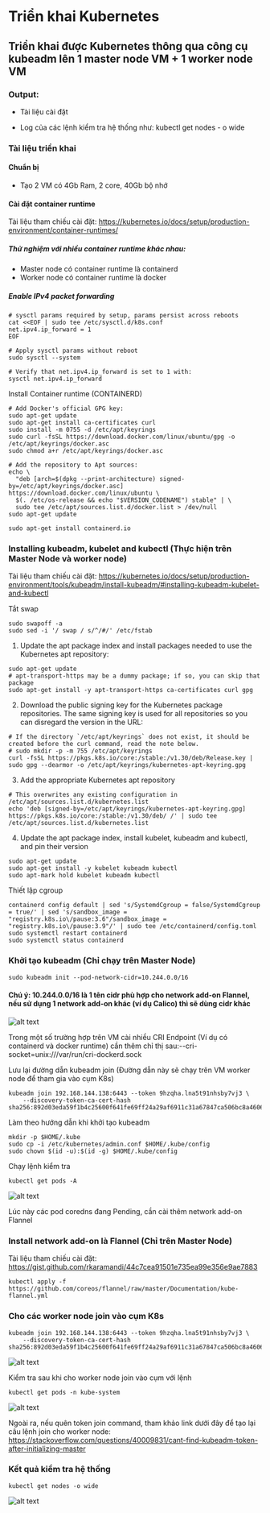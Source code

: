 # Triển khai Kubernetes

## Triển khai được Kubernetes thông qua công cụ kubeadm lên 1 master node VM + 1 worker node VM
### Output:

- Tài liệu cài đặt

- Log của các lệnh kiểm tra hệ thống như: kubectl get nodes - o wide

### Tài liệu triển khai
#### Chuẩn bị
- Tạo 2 VM có 4Gb Ram, 2 core, 40Gb bộ nhớ

#### Cài đặt container runtime
Tài liệu tham chiếu cài đặt: https://kubernetes.io/docs/setup/production-environment/container-runtimes/

##### Thử nghiệm với nhiều container runtime khác nhau:
- Master node có container runtime là containerd
- Worker node có container runtime là docker

##### Enable IPv4 packet forwarding
```
# sysctl params required by setup, params persist across reboots
cat <<EOF | sudo tee /etc/sysctl.d/k8s.conf
net.ipv4.ip_forward = 1
EOF

# Apply sysctl params without reboot
sudo sysctl --system

# Verify that net.ipv4.ip_forward is set to 1 with:
sysctl net.ipv4.ip_forward
```
Install Container runtime (CONTAINERD)
```
# Add Docker's official GPG key:
sudo apt-get update
sudo apt-get install ca-certificates curl
sudo install -m 0755 -d /etc/apt/keyrings
sudo curl -fsSL https://download.docker.com/linux/ubuntu/gpg -o /etc/apt/keyrings/docker.asc
sudo chmod a+r /etc/apt/keyrings/docker.asc

# Add the repository to Apt sources:
echo \
  "deb [arch=$(dpkg --print-architecture) signed-by=/etc/apt/keyrings/docker.asc] https://download.docker.com/linux/ubuntu \
  $(. /etc/os-release && echo "$VERSION_CODENAME") stable" | \
  sudo tee /etc/apt/sources.list.d/docker.list > /dev/null
sudo apt-get update

sudo apt-get install containerd.io
```


### Installing kubeadm, kubelet and kubectl (Thực hiện trên Master Node và worker node)
Tài liệu tham chiếu cài đặt: https://kubernetes.io/docs/setup/production-environment/tools/kubeadm/install-kubeadm/#installing-kubeadm-kubelet-and-kubectl

Tắt swap
```
sudo swapoff -a 
sudo sed -i '/ swap / s/^/#/' /etc/fstab
```
1. Update the apt package index and install packages needed to use the Kubernetes apt repository:
```
sudo apt-get update
# apt-transport-https may be a dummy package; if so, you can skip that package
sudo apt-get install -y apt-transport-https ca-certificates curl gpg
```

2. Download the public signing key for the Kubernetes package repositories. The same signing key is used for all repositories so you can disregard the version in the URL:
```
# If the directory `/etc/apt/keyrings` does not exist, it should be created before the curl command, read the note below.
# sudo mkdir -p -m 755 /etc/apt/keyrings
curl -fsSL https://pkgs.k8s.io/core:/stable:/v1.30/deb/Release.key | sudo gpg --dearmor -o /etc/apt/keyrings/kubernetes-apt-keyring.gpg
```

3. Add the appropriate Kubernetes apt repository
```
# This overwrites any existing configuration in /etc/apt/sources.list.d/kubernetes.list
echo 'deb [signed-by=/etc/apt/keyrings/kubernetes-apt-keyring.gpg] https://pkgs.k8s.io/core:/stable:/v1.30/deb/ /' | sudo tee /etc/apt/sources.list.d/kubernetes.list
```

4. Update the apt package index, install kubelet, kubeadm and kubectl, and pin their version
```
sudo apt-get update
sudo apt-get install -y kubelet kubeadm kubectl
sudo apt-mark hold kubelet kubeadm kubectl
```

Thiết lập cgroup
```
containerd config default | sed 's/SystemdCgroup = false/SystemdCgroup = true/' | sed 's/sandbox_image = "registry.k8s.io\/pause:3.6"/sandbox_image = "registry.k8s.io\/pause:3.9"/' | sudo tee /etc/containerd/config.toml
sudo systemctl restart containerd
sudo systemctl status containerd
```
### Khởi tạo kubeadm (Chỉ chạy trên Master Node)
```
sudo kubeadm init --pod-network-cidr=10.244.0.0/16
```

#### Chú ý: 10.244.0.0/16 là 1 tên cidr phù hợp cho network add-on Flannel, nếu sử dụng 1 network add-on khác (ví dụ Calico) thì sẽ dùng cidr khác
![alt text](./images/kubeadm-init.png)

Trong một số trường hợp trên VM cài nhiều CRI Endpoint (Ví dụ có containerd và docker runtime)
cần thêm chỉ thị sau:--cri-socket=unix:///var/run/cri-dockerd.sock

Lưu lại đường dẫn kubeadm join (Đường dẫn này sẽ chạy trên VM worker node để tham gia vào cụm K8s)
```
kubeadm join 192.168.144.138:6443 --token 9hzqha.lna5t91nhsby7vj3 \
	--discovery-token-ca-cert-hash sha256:892d03eda59f1b4c25600f641fe69ff24a29af6911c31a67847ca506bc8a4606
```

Làm theo hướng dẫn khi khởi tạo kubeadm
```
mkdir -p $HOME/.kube
sudo cp -i /etc/kubernetes/admin.conf $HOME/.kube/config
sudo chown $(id -u):$(id -g) $HOME/.kube/config
```
Chạy lệnh kiểm tra
```
kubectl get pods -A
```
![alt text](./images/pod-before-add-on.png)

Lúc này các pod coredns đang Pending, cần cài thêm network add-on Flannel

### Install network add-on là Flannel (Chỉ trên Master Node)

Tài liệu tham chiếu cài đặt: https://gist.github.com/rkaramandi/44c7cea91501e735ea99e356e9ae7883

```
kubectl apply -f https://github.com/coreos/flannel/raw/master/Documentation/kube-flannel.yml
```

### Cho các worker node join vào cụm K8s
```
kubeadm join 192.168.144.138:6443 --token 9hzqha.lna5t91nhsby7vj3 \
	--discovery-token-ca-cert-hash sha256:892d03eda59f1b4c25600f641fe69ff24a29af6911c31a67847ca506bc8a4606
```
![alt text](./images/worker-node-join.png)

Kiểm tra sau khi cho worker node join vào cụm với lệnh
```
kubectl get pods -n kube-system
```
![alt text](./images/pod-after-add-on.png)

Ngoài ra, nếu quên token join command, tham khảo link dưới đây để tạo lại câu lệnh join cho worker node:
https://stackoverflow.com/questions/40009831/cant-find-kubeadm-token-after-initializing-master 

### Kết quả kiểm tra hệ thống
```
kubectl get nodes -o wide
```
![alt text](./images/kubectl-nodes.png)

